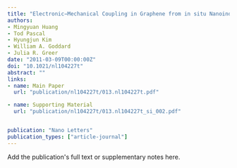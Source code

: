 ```yaml
---
title: "Electronic−Mechanical Coupling in Graphene from in situ Nanoindentation Experiments and Multiscale Atomistic Simulations"
authors:
- Mingyuan Huang
- Tod Pascal
- Hyungjun Kim
- William A. Goddard
- Julia R. Greer
date: "2011-03-09T00:00:00Z"
doi: "10.1021/nl104227t"
abstract: ""
links:
- name: Main Paper
  url: "publication/nl104227t/013.nl104227t.pdf"

- name: Supporting Material
  url: "publication/nl104227t/013.nl104227t_si_002.pdf"


publication: "Nano Letters"
publication_types: ["article-journal"]
---
```


Add the publication's full text or supplementary notes here.
